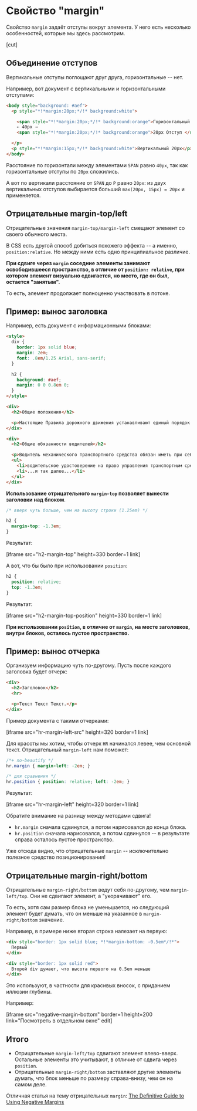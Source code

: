 # Свойство "margin"

Свойство `margin` задаёт отступы вокруг элемента. У него есть несколько особенностей, которые мы здесь рассмотрим.

[cut]

## Объединение отступов

Вертикальные отступы поглощают друг друга, горизонтальные -- нет.

Например, вот документ с вертикальными и горизонтальными отступами:

```html autorun height=100
<body style="background: #aef">
  <p style="*!*margin:20px;*/!* background:white">

    <span style="*!*margin:20px;*/!* background:orange">Горизонтальный 20px</span>
    ← 40px →
    <span style="*!*margin:20px;*/!* background:orange">20px Отступ </span>

  </p>
  <p style="*!*margin:15px;*/!* background:white">Вертикальный 20px</p>
</body>
```

Расстояние по горизонтали между элементами `SPAN` равно `40px`, так как горизонтальные отступы по `20px` сложились.

А вот по вертикали расстояние от `SPAN` до `P` равно `20px`: из двух вертикальных отступов выбирается больший `max(20px, 15px) = 20px` и применяется.

## Отрицательные margin-top/left

Отрицательные значения `margin-top/margin-left` смещают элемент со своего обычного места.

В CSS есть другой способ добиться похожего эффекта -- а именно, `position:relative`. Но между ними есть одно принципиальное различие.

**При сдвиге через `margin` соседние элементы занимают освободившееся пространство, в отличие от `position: relative`, при котором элемент визуально сдвигается, но место, где он был, остается "занятым".**

То есть, элемент продолжает полноценно участвовать в потоке.

## Пример: вынос заголовка

Например, есть документ с информационными блоками:

```html autorun height=400
<style>
  div {
    border: 1px solid blue;
    margin: 2em;
    font: .8em/1.25 Arial, sans-serif;
  }

  h2 {
    background: #aef;
    margin: 0 0 0.8em 0;
  }
</style>

<div>
  <h2>Общие положения</h2>

  <p>Настоящие Правила дорожного движения устанавливают единый порядок дорожного движения на всей территории Российской Федерации. Другие нормативные акты, касающиеся дорожного движения, должны основываться на требованиях Правил и не противоречить им.</p>
</div>

<div>
  <h2>Общие обязанности водителей</h2>

  <p>Водитель механического транспортного средства обязан иметь при себе и по требованию сотрудников милиции передавать им для проверки:</p>
  <ul>
    <li>водительское удостоверение на право управления транспортным средством соответствующей категории;</li>
    <li>...и так далее...</li>
  </ul>
</div>
```

**Использование отрицательного `margin-top` позволяет вынести заголовки над блоком**.

```css
/* вверх чуть больше, чем на высоту строки (1.25em) */

h2 {
  margin-top: -1.3em;
}
```

Результат:

[iframe src="h2-margin-top" height=330 border=1 link]

А вот, что бы было при использовании `position`:

```css
h2 {
  position: relative;
  top: -1.3em;
}
```

Результат:

[iframe src="h2-margin-top-position" height=330 border=1 link]

**При использовании `position`, в отличие от `margin`, на месте заголовков, внутри блоков, осталось пустое пространство.**

## Пример: вынос отчерка

Организуем информацию чуть по-другому. Пусть после каждого заголовка будет отчерк:

```html
<div>
  <h2>Заголовок</h2>
  <hr>

  <p>Текст Текст Текст.</p>
</div>
```

Пример документа с такими отчерками:

[iframe src="hr-margin-left-src" height=320 border=1 link]

Для красоты мы хотим, чтобы отчерк `HR` начинался левее, чем основной текст. Отрицательный `margin-left` нам поможет:

```css
/*+ no-beautify */
hr.margin { margin-left: -2em; }

/* для сравнения */
hr.position { position: relative; left: -2em; }
```

Результат:

[iframe src="hr-margin-left" height=320 border=1 link]

Обратите внимание на разницу между методами сдвига!

- `hr.margin` сначала сдвинулся, а потом нарисовался до конца блока.
- `hr.position` сначала нарисовался, а потом сдвинулся -- в результате справа осталось пустое пространство.

Уже отсюда видно, что отрицательные `margin` -- исключительно полезное средство позиционирования!

## Отрицательные margin-right/bottom

Отрицательные `margin-right/bottom` ведут себя по-другому, чем `margin-left/top`. Они не сдвигают элемент, а "укорачивают" его.

То есть, хотя сам размер блока не уменьшается, но следующий элемент будет думать, что он меньше на указанное в `margin-right/bottom` значение.

Например, в примере ниже вторая строка налезает на первую:

```html autorun height=80
<div style="border: 1px solid blue; *!*margin-bottom: -0.5em*/!*">
  Первый
</div>

<div style="border: 1px solid red">
  Второй div думает, что высота первого на 0.5em меньше
</div>
```

Это используют, в частности для красивых вносок, с приданием иллюзии глубины.

Например:

[iframe src="negative-margin-bottom" border=1 height=200 link="Посмотреть в отдельном окне" edit]

## Итого

- Отрицательные `margin-left/top` сдвигают элемент влево-вверх. Остальные элементы это учитывают, в отличие от сдвига через `position`.
- Отрицательные `margin-right/bottom` заставляют другие элементы думать, что блок меньше по размеру справа-внизу, чем он на самом деле.

Отличная статья на тему отрицательных `margin`: [The Definitive Guide to Using Negative Margins](http://coding.smashingmagazine.com/2009/07/27/the-definitive-guide-to-using-negative-margins/)

